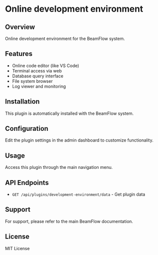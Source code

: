 # Online development environment

## Overview

Online development environment for the BeamFlow system.

## Features

- Online code editor (like VS Code)
- Terminal access via web
- Database query interface
- File system browser
- Log viewer and monitoring

## Installation

This plugin is automatically installed with the BeamFlow system.

## Configuration

Edit the plugin settings in the admin dashboard to customize functionality.

## Usage

Access this plugin through the main navigation menu.

## API Endpoints

- `GET /api/plugins/development-environment/data` - Get plugin data

## Support

For support, please refer to the main BeamFlow documentation.

## License

MIT License
